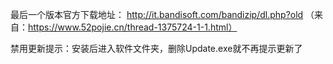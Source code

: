 最后一个版本官方下载地址： http://it.bandisoft.com/bandizip/dl.php?old
（来自：https://www.52pojie.cn/thread-1375724-1-1.html）

禁用更新提示：安装后进入软件文件夹，删除Update.exe就不再提示更新了
